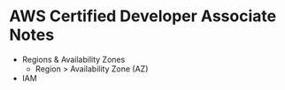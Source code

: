 # AWS Certified Developer Associate Notes
- Regions & Availability Zones
  - Region > Availability Zone (AZ)
- IAM

